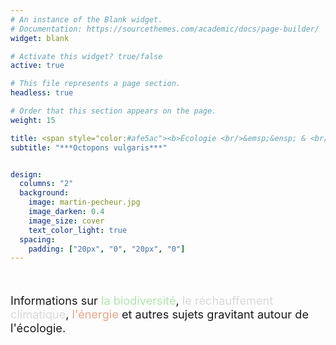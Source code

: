 ```yaml
---
# An instance of the Blank widget.
# Documentation: https://sourcethemes.com/academic/docs/page-builder/
widget: blank

# Activate this widget? true/false
active: true

# This file represents a page section.
headless: true

# Order that this section appears on the page.
weight: 15

title: <span style="color:#afe5ac"><b>Écologie <br/>&emsp;&ensp; & <br/> Entropie<b/></span>
subtitle: "***Octopons vulgaris***"


design:
  columns: "2"
  background:
    image: martin-pecheur.jpg
    image_darken: 0.4
    image_size: cover 
    text_color_light: true
  spacing:
    padding: ["20px", "0", "20px", "0"]
---
```



<br/> 


<p style="font-size:130%;">Informations sur <span style="color:#afe5ac">la biodiversité</span>, <span style="color:#d8d8d8">le réchauffement climatique</span>, <span style="color:#e8a48b">l'énergie</span> et autres sujets gravitant autour de l'écologie.</p>


